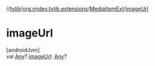 //[tvlib](../../../index.md)/[org.mjdev.tvlib.extensions](../index.md)/[MediaItemExt](index.md)/[imageUrl](image-url.md)

# imageUrl

[androidJvm]\
val [Any](https://kotlinlang.org/api/latest/jvm/stdlib/kotlin/-any/index.html)?.[imageUrl](image-url.md): [Any](https://kotlinlang.org/api/latest/jvm/stdlib/kotlin/-any/index.html)?
